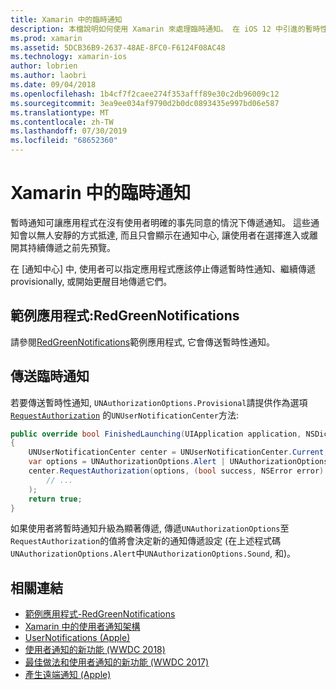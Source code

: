 ```yaml
---
title: Xamarin 中的臨時通知
description: 本檔說明如何使用 Xamarin 來處理臨時通知。 在 iOS 12 中引進的暫時性通知, 可讓應用程式在沒有明確使用者權限的情況下傳送無訊息通知。
ms.prod: xamarin
ms.assetid: 5DCB36B9-2637-48AE-8FC0-F6124F08AC48
ms.technology: xamarin-ios
author: lobrien
ms.author: laobri
ms.date: 09/04/2018
ms.openlocfilehash: 1b4cf7f2caee274f353afff89e30c2db96009c12
ms.sourcegitcommit: 3ea9ee034af9790d2b0dc0893435e997bd06e587
ms.translationtype: MT
ms.contentlocale: zh-TW
ms.lasthandoff: 07/30/2019
ms.locfileid: "68652360"
---
```

# <a name="provisional-notifications-in-xamarinios"></a>Xamarin 中的臨時通知

暫時通知可讓應用程式在沒有使用者明確的事先同意的情況下傳遞通知。 這些通知會以無人安靜的方式抵達, 而且只會顯示在通知中心, 讓使用者在選擇進入或離開其持續傳遞之前先預覽。

在 [通知中心] 中, 使用者可以指定應用程式應該停止傳遞暫時性通知、繼續傳遞 provisionally, 或開始更醒目地傳遞它們。

## <a name="sample-app-redgreennotifications"></a>範例應用程式:RedGreenNotifications

請參閱[RedGreenNotifications](https://docs.microsoft.com/samples/xamarin/ios-samples/ios12-redgreennotifications)範例應用程式, 它會傳送暫時性通知。

## <a name="sending-provisional-notifications"></a>傳送臨時通知

若要傳送暫時性通知, `UNAuthorizationOptions.Provisional`請提供作為選項[`RequestAuthorization`](xref:UserNotifications.UNUserNotificationCenter.RequestAuthorization*)
的`UNUserNotificationCenter`方法:

```csharp
public override bool FinishedLaunching(UIApplication application, NSDictionary launchOptions)
{
    UNUserNotificationCenter center = UNUserNotificationCenter.Current;
    var options = UNAuthorizationOptions.Alert | UNAuthorizationOptions.Sound | UNAuthorizationOptions.Provisional;
    center.RequestAuthorization(options, (bool success, NSError error) => {
        // ...
    );
    return true;
}
```

如果使用者將暫時通知升級為顯著傳遞, 傳遞`UNAuthorizationOptions`至`RequestAuthorization`的值將會決定新的通知傳遞設定 (在上述程式碼`UNAuthorizationOptions.Alert`中`UNAuthorizationOptions.Sound`, 和)。

## <a name="related-links"></a>相關連結

- [範例應用程式-RedGreenNotifications](https://docs.microsoft.com/samples/xamarin/ios-samples/ios12-redgreennotifications)
- [Xamarin 中的使用者通知架構](~/ios/platform/user-notifications/index.md)
- [UserNotifications (Apple)](https://developer.apple.com/documentation/usernotifications?language=objc)
- [使用者通知的新功能 (WWDC 2018)](https://developer.apple.com/videos/play/wwdc2018/710/)
- [最佳做法和使用者通知的新功能 (WWDC 2017)](https://developer.apple.com/videos/play/wwdc2017/708/)
- [產生遠端通知 (Apple)](https://developer.apple.com/documentation/usernotifications/setting_up_a_remote_notification_server/generating_a_remote_notification)
